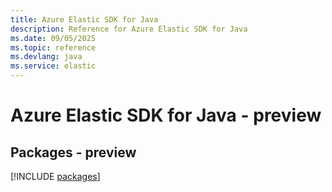 ```yaml
---
title: Azure Elastic SDK for Java
description: Reference for Azure Elastic SDK for Java
ms.date: 09/05/2025
ms.topic: reference
ms.devlang: java
ms.service: elastic
---
```

# Azure Elastic SDK for Java - preview
## Packages - preview
[!INCLUDE [packages](elastic-index.md)]